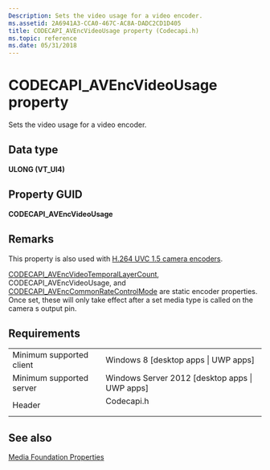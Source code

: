```yaml
---
Description: Sets the video usage for a video encoder.
ms.assetid: 2A6941A3-CCA0-467C-AC8A-DADC2CD1D405
title: CODECAPI_AVEncVideoUsage property (Codecapi.h)
ms.topic: reference
ms.date: 05/31/2018
---
```


# CODECAPI\_AVEncVideoUsage property

Sets the video usage for a video encoder.

## Data type

**ULONG (VT\_UI4)**

## Property GUID

**CODECAPI\_AVEncVideoUsage**

## Remarks

This property is also used with [H.264 UVC 1.5 camera encoders](camera-encoder-h264-uvc-1-5.md).

[CODECAPI\_AVEncVideoTemporalLayerCount](codecapi-avencvideotemporallayercount.md), CODECAPI\_AVEncVideoUsage, and [CODECAPI\_AVEncCommonRateControlMode](https://docs.microsoft.com/windows/desktop/DirectShow/avenccommonratecontrolmode-property) are static encoder properties. Once set, these will only take effect after a set media type is called on the camera s output pin.

## Requirements



|                                     |                                                                                       |
|-------------------------------------|---------------------------------------------------------------------------------------|
| Minimum supported client<br/> | Windows 8 \[desktop apps \| UWP apps\]<br/>                                     |
| Minimum supported server<br/> | Windows Server 2012 \[desktop apps \| UWP apps\]<br/>                           |
| Header<br/>                   | <dl> <dt>Codecapi.h</dt> </dl> |



## See also

<dl> <dt>

[Media Foundation Properties](media-foundation-properties.md)
</dt> </dl>

 

 




